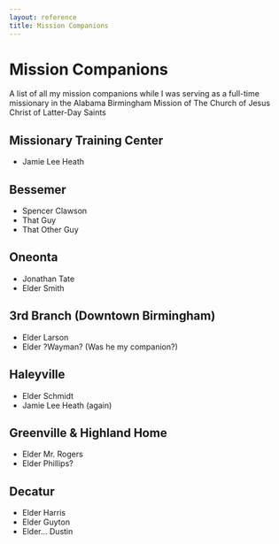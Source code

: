 ```yaml
---
layout: reference
title: Mission Companions
---
```

# Mission Companions

A list of all my mission companions while I was serving as a full-time missionary in the Alabama Birmingham Mission of The Church of Jesus Christ of Latter-Day Saints
## Missionary Training Center
 - Jamie Lee Heath
## Bessemer
 -  Spencer Clawson
 -  That Guy
 -  That Other Guy
## Oneonta
 -  Jonathan Tate
 -  Elder Smith
## 3rd Branch (Downtown Birmingham)
 - Elder Larson
 - Elder ?Wayman? (Was he my companion?)
## Haleyville
 - Elder Schmidt
 - Jamie Lee Heath (again)
## Greenville & Highland Home
 - Elder Mr. Rogers
 - Elder Phillips?
## Decatur
 - Elder Harris
 - Elder Guyton
 - Elder... Dustin
